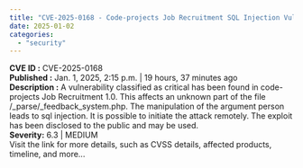 ```yaml
---
title: "CVE-2025-0168 - Code-projects Job Recruitment SQL Injection Vulnerability"
date: 2025-01-02
categories: 
  - "security"
---
```


**CVE ID :** CVE-2025-0168  
**Published :** Jan. 1, 2025, 2:15 p.m. | 19 hours, 37 minutes ago  
**Description :** A vulnerability classified as critical has been found in code-projects Job Recruitment 1.0. This affects an unknown part of the file /\_parse/\_feedback\_system.php. The manipulation of the argument person leads to sql injection. It is possible to initiate the attack remotely. The exploit has been disclosed to the public and may be used.  
**Severity:** 6.3 | MEDIUM  
Visit the link for more details, such as CVSS details, affected products, timeline, and more...
